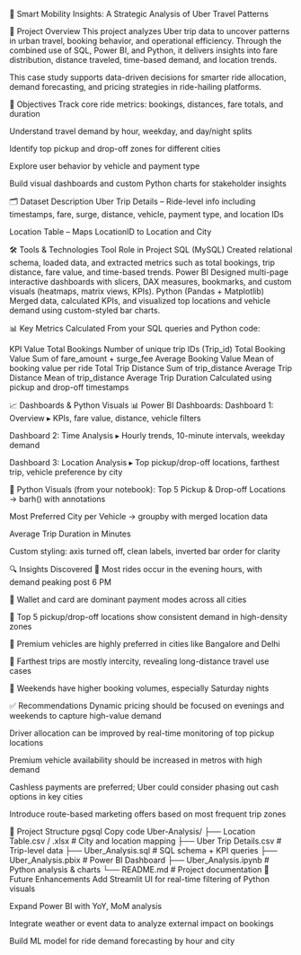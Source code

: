 🚗 Smart Mobility Insights: A Strategic Analysis of Uber Travel Patterns

📌 Project Overview
This project analyzes Uber trip data to uncover patterns in urban travel, booking behavior, and operational efficiency. Through the combined use of SQL, Power BI, and Python, it delivers insights into fare distribution, distance traveled, time-based demand, and location trends.

This case study supports data-driven decisions for smarter ride allocation, demand forecasting, and pricing strategies in ride-hailing platforms.

🎯 Objectives
Track core ride metrics: bookings, distances, fare totals, and duration

Understand travel demand by hour, weekday, and day/night splits

Identify top pickup and drop-off zones for different cities

Explore user behavior by vehicle and payment type

Build visual dashboards and custom Python charts for stakeholder insights

🗂️ Dataset Description
Uber Trip Details – Ride-level info including timestamps, fare, surge, distance, vehicle, payment type, and location IDs

Location Table – Maps LocationID to Location and City

🛠️ Tools & Technologies
Tool	Role in Project
SQL (MySQL)	Created relational schema, loaded data, and extracted metrics such as total bookings, trip distance, fare value, and time-based trends.
Power BI	Designed multi-page interactive dashboards with slicers, DAX measures, bookmarks, and custom visuals (heatmaps, matrix views, KPIs).
Python (Pandas + Matplotlib)	Merged data, calculated KPIs, and visualized top locations and vehicle demand using custom-styled bar charts.

📊 Key Metrics Calculated
From your SQL queries and Python code:

KPI	Value
Total Bookings	Number of unique trip IDs (Trip_id)
Total Booking Value	Sum of fare_amount + surge_fee
Average Booking Value	Mean of booking value per ride
Total Trip Distance	Sum of trip_distance
Average Trip Distance	Mean of trip_distance
Average Trip Duration	Calculated using pickup and drop-off timestamps

📈 Dashboards & Python Visuals
📊 Power BI Dashboards:
Dashboard 1: Overview
▸ KPIs, fare value, distance, vehicle filters

Dashboard 2: Time Analysis
▸ Hourly trends, 10-minute intervals, weekday demand

Dashboard 3: Location Analysis
▸ Top pickup/drop-off locations, farthest trip, vehicle preference by city

🐍 Python Visuals (from your notebook):
Top 5 Pickup & Drop-off Locations → barh() with annotations

Most Preferred City per Vehicle → groupby with merged location data

Average Trip Duration in Minutes

Custom styling: axis turned off, clean labels, inverted bar order for clarity

🔍 Insights Discovered
🔹 Most rides occur in the evening hours, with demand peaking post 6 PM

🔹 Wallet and card are dominant payment modes across all cities

🔹 Top 5 pickup/drop-off locations show consistent demand in high-density zones

🔹 Premium vehicles are highly preferred in cities like Bangalore and Delhi

🔹 Farthest trips are mostly intercity, revealing long-distance travel use cases

🔹 Weekends have higher booking volumes, especially Saturday nights

✅ Recommendations
Dynamic pricing should be focused on evenings and weekends to capture high-value demand

Driver allocation can be improved by real-time monitoring of top pickup locations

Premium vehicle availability should be increased in metros with high demand

Cashless payments are preferred; Uber could consider phasing out cash options in key cities

Introduce route-based marketing offers based on most frequent trip zones

📁 Project Structure
pgsql
Copy code
Uber-Analysis/
├── Location Table.csv / .xlsx        # City and location mapping
├── Uber Trip Details.csv             # Trip-level data
├── Uber_Analysis.sql                 # SQL schema + KPI queries
├── Uber_Analysis.pbix                # Power BI Dashboard
├── Uber_Analysis.ipynb               # Python analysis & charts
└── README.md                         # Project documentation
🔮 Future Enhancements
Add Streamlit UI for real-time filtering of Python visuals

Expand Power BI with YoY, MoM analysis

Integrate weather or event data to analyze external impact on bookings

Build ML model for ride demand forecasting by hour and city
